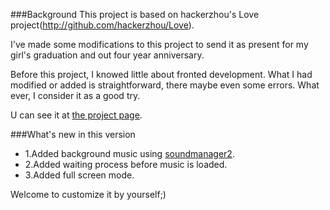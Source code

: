 ###Background
This project is based on hackerzhou's Love project(http://github.com/hackerzhou/Love).

I've made some modifications to this project to send it as present for my girl's graduation and out four year anniversary.

Before this project, I knowed little about fronted development. What I had modified or added is straightforward, there maybe even some errors. What ever, I consider it as a good try.

U can see it at [the project page](http://biaobiaoqi.me/Love).

###What's new in this version

* 1.Added background music using [soundmanager2](http://www.schillmania.com/projects/soundmanager2/).
* 2.Added waiting process before music is loaded.
* 3.Added full screen mode.

Welcome to customize it by yourself;)
